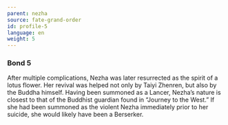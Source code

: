 ```yaml
---
parent: nezha
source: fate-grand-order
id: profile-5
language: en
weight: 5
---
```


### Bond 5

After multiple complications, Nezha was later resurrected as the spirit of a lotus flower. Her revival was helped not only by Taiyi Zhenren, but also by the Buddha himself.
Having been summoned as a Lancer, Nezha’s nature is closest to that of the Buddhist guardian found in “Journey to the West.” If she had been summoned as the violent Nezha immediately prior to her suicide, she would likely have been a Berserker.
